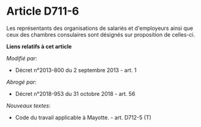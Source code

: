 # Article D711-6

Les représentants des organisations de salariés et d'employeurs ainsi que ceux des chambres consulaires sont désignés sur
proposition de celles-ci.

**Liens relatifs à cet article**

_Modifié par_:

  - Décret n°2013-800 du 2 septembre 2013 - art. 1

_Abrogé par_:

  - Décret n°2018-953 du 31 octobre 2018 - art. 56

_Nouveaux textes_:

  - Code du travail applicable à Mayotte. - art. D712-5 (T)
